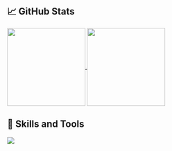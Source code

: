 ## :chart_with_upwards_trend: GitHub Stats

<a href="https://github.com/kwebdev225/kwebdev225">
  <img align="center" src="https://github-readme-stats.vercel.app/api/top-langs/?username=kwebdev225&layout=compact&langs_count=4&title_color=fff&icon_color=79ff97&text_color=9f9f9f&bg_color=151515" height="180px" />
</a>

<a href="https://github.com/kwebdev225/kwebdev225">
  <img align="center" src="https://github-readme-stats.vercel.app/api?username=kwebdev225&show_icons=true&include_all_commits=true&count_private=true&title_color=fff&icon_color=79ff97&text_color=9f9f9f&bg_color=151515" height="180px" />
</a>

## :wrench: Skills and Tools
![](https://img.shields.io/badge/Language-TypeScript_!S-informational?style=flat&logo=typescript&logoColor=white&color=3bac3a)
